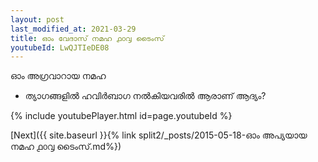 ```yaml
---
layout: post
last_modified_at: 2021-03-29
title: ഓം വേദാസ് നമഹ ൧൦൮ ടൈംസ്
youtubeId: LwQJTIeDE08
---
```

 
 
 ഓം അഗ്രവാറായ നമഹ 
 
 -  ത്യാഗങ്ങളിൽ ഹവിർ‌ബാഗ നൽകിയവരിൽ ആരാണ് ആദ്യം? 
 
  
 
  
 
 
 
 
 
 


{% include youtubePlayer.html id=page.youtubeId %}
 
[Next]({{ site.baseurl }}{% link  split2/_posts/2015-05-18-ഓം അപ്യയായ നമഹ  ൧൦൮ ടൈംസ്.md%})
 
